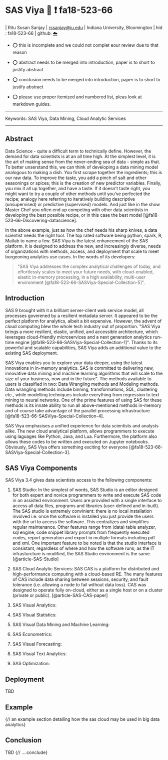 # SAS Viya  :wave: :exclamation: fa18-523-66

| Ritu Susan Sanjay
| rssanjay@iu.edu
| Indiana University, Bloomington
| hid : fa18-523-66
| github: [:cloud:](https://github.com/cloudmesh-community/fa18-523-66/blob/master/paper/paper.md)

* :o: this is incomplete and we could not complet eour review due to that reason

* :o: abstract needs to be merged into introduction, paper is to short to justify abstract

* :o: conclusion needs to be merged into introduction, paper is to short to justify abstract

* :o: please use proper itemized and numbered list, pleas look at markdown guides.


---

Keywords: SAS Viya, Data Mining, Cloud Analytic Services

---

## Abstract

Data Science - quite  a difficult term to technically define. However, the demand for data scientists is at an all time high. At the simplest level, it is the art of making sense from the never-ending sea of data - simple as that. To better unserstand this, we can think of developing a data mining model analogous to making a dish. You first scrape together the ingredients; this is our raw data. To improve the taste, you add a pinch of salt and other seasonings or spices; this is the creation of new predictor variables. Finally, you mix it all up together, and have  a taste. If it doesn't taste right, you might want to try a couple of other methods until you've perfected the recipe; analogy here referring to iteratively building descriptive (unsupervised) or predictive (supervised) models. And just like in the show Master Chef you often end up competing with other data scientists in developing the best possible recipe, or in this case the best model [@fa18-523-66-Discovering-datascience].

In the above example, just as how the chef needs his sharp knives, a data scientist needs the right tool. The top rated software being python, spark, R, Matlab to name a few. SAS Viya is the latest enhancement of the SAS platform. It is designed to address the new, and increasingly diverse, needs of organizations with methods, access, and deployment that scale to meet burgeoning analytics use cases. In the words of its developers:

> "SAS Viya addresses the complex analytical challenges of today, and effortlessly scales to meet your future needs, with cloud-enabled, elastic in-memory processing, in a high availability, multi-user environment [@fa18-523-66-SASViya-Special-Collection-5]".

## Introduction

SAS 9 brought with it a brilliant server-client web service model, all processes goverened by a resilient metadata server. It appeared to be the perfect platform for analytics, albeit a bit expensive. However, the advent of cloud computing blew the whole tech industry out of proportion. "SAS Viya brings a more resilient, elastic, unified, and accessible architecture, which leverages cloud-friendly microservices and a next generation analytics run-time engine [@fa18-523-66-SASViya-Special-Collection-1]". Thanks to its powerful and scalable capabilities, SAS Viya adds an additional value to the existing SAS deployment.

SAS Viya enables you to explore your data deeper, using the latest innovations in in-memory analytics. SAS is committed to delivering new, innovative data mining and machine learning algorithms that will scale to the size of your business, now and in the future". The methods available to users is classified in two: Data Wrangling methods and Modeling methods. Data wrangling methods include binning, transformations, SQL, clustering etc., while modelling techniques include everything from regression to text mining to neural networks. One of the prime features of using SAS for these methods is its innate ability to run all above-mentioned methods in-memory and of course take advantage of the parallel processing infrastructure [@fa18-523-66-SASViya-Special-Collection-4].

SAS Viya emphasises a unified experience for data scientists and analysts alike. The new cloud analytical platform, allows programmers to execute using laguages like Python, Java, and Lua. Furthermore, the platform also allows these codes to be written and executed on Jupyter notebooks. Obviously, SAS Viya offers something exciting for everyone [@fa18-523-66-SASViya-Special-Collection-3]. 

## SAS Viya Components

SAS Viya 3.4 gives data scientists access to the following components:

1) SAS Studio:
In the simplest of words, SAS Studio is an editor designed for both expert and novice programmers to write and execute SAS code in an assisted environment. Users are provided with a single interface to access all data files, programs and libraries (user-defined and in-built). The SAS studio is extremely convinient: there is no local installation involved i.e. once the software is installed you just provide the users with the url to access the software. This centralizes and simplifies regular maintenance. Other features range from
(data) table analyzer, sql engine, code snippet library prompts from frequently executed codes, report generation and export in multiple formats including pdf and xml. One important feature to be noted is that the studio interface is consistant, regardless of where and how the software runs; as the IT infrasturcture is modified, the SAS Studio environment is the same. [@article-SAS-Studio]

2) SAS Cloud Analytic Services:
SAS CAS is a platform for distributed and high-performance computing with a cloud-based RE. The many features of CAS include data sharing between sessions, security, and fault tolerance (i.e. allowing a node to fail without data loss). CAS was designed to operate fully on-cloud, either as a single host or on a cluster (private or public). [@article-SAS-CAS-paper]

3) SAS Visual Analytics:

4) SAS VIsual Statistics:

5) SAS Visual Data Mining and Machine Learning:

6) SAS Econometrics:

7) SAS Visual Forecasting:

8) SAS Visual Text Analytics:

9) SAS Optimization:



## Deployment

TBD

## Example

{// an example section detailing how the sas cloud may be used in big data analytics}

## Conclusion

TBD
{// ....conclude}
